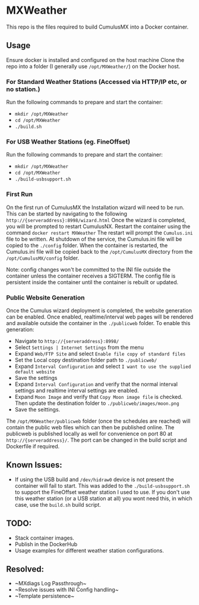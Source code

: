 # MXWeather

This repo is the files required to build CumulusMX into a Docker container.

## Usage
Ensure docker is installed and configured on the host machine
Clone the repo into a folder (I generally use `/opt/MXWeather/`) on the Docker host.

### For Standard Weather Stations (Accessed via HTTP/IP etc, or no station.)
Run the following commands to prepare and start the container:
* `mkdir /opt/MXWeather`
* `cd /opt/MXWeather`
* `./build.sh`

### For USB Weather Stations (eg. FineOffset)
Run the following commands to prepare and start the container:
* `mkdir /opt/MXWeather`
* `cd /opt/MXWeather`
* `./build-usbsupport.sh`

### First Run
On the first run of CumulusMX the Installation wizard will need to be run. This can be started by navigating to the following `http://{serveraddress}:8998/wizard.html`
Once the wizard is completed, you will be prompted to restart CumulusNX. Restart the container using the command `docker restart MXWeather`
The restart will prompt the `Cumulus.ini` file to be written. At shutdown of the service, the Cumulus.ini file will be copied to the `./config` folder.
When the container is restarted, the Cumulus.ini file will be copied back to the `/opt/CumulusMX` directory from the `/opt/CumulusMX/config` folder.

Note: config changes won't be committed to the INI file outside the container unless the container receives a SIGTERM. The config file is persistent inside the container until the container is rebuilt or updated.

### Public Website Generation
Once the Cumulus wizard deployment is completed, the website generation can be enabled. Once enabled, realtime/interval web pages will be rendered and available outside the container in the `./publicweb` folder. To enable this generation:
* Navigate to `http://{serveraddress}:8998/`
* Select `Settings | Internet Settings` from the menu
* Expand `Web/FTP Site` and select `Enable file copy of standard files`
* Set the Local copy destination folder path to `./publicweb/`
* Expand `Interval Configuration` and select `I want to use the supplied default website`
* Save the settings
* Expand `Interval Configuration` and verify that the normal interval settings and realtime interval settings are enabled.
* Expand `Moon Image` and verify that `Copy Moon image file` is checked. Then update the destination folder to `./publicweb/images/moon.png`
* Save the seittings.

The `/opt/MXWeather/publicweb` folder (once the schedules are reached) will contain the public web files which can then be published online. The publicweb is published locally as well for convenience on port 80 at `http://{serveraddress}/`. The port can be changed in the build script and Dockerfile if required.

## Known Issues:
* If using the USB build and `/dev/hidraw0` device is not present the container will fail to start. This was added to the `./build-usbsupport.sh` to support the FineOffset weather station I used to use. 
  If you don't use this weather station (or a USB station at all) you wont need this, in which case, use the `build.sh` build script.

## TODO:
* Stack container images.
* Publish in the DockerHub
* Usage examples for different weather station configurations.
 
## Resolved:
* ~MXdiags Log Passthrough~
* ~Resolve issues with INI Config handling~
* ~Template persistence~
